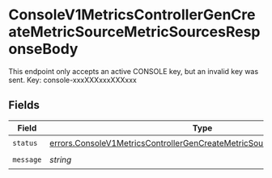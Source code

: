 # ConsoleV1MetricsControllerGenCreateMetricSourceMetricSourcesResponseBody

This endpoint only accepts an active CONSOLE key, but an invalid key was sent. Key: console-xxxXXXxxxXXXxxx


## Fields

| Field                                                                                                                                                                  | Type                                                                                                                                                                   | Required                                                                                                                                                               | Description                                                                                                                                                            |
| ---------------------------------------------------------------------------------------------------------------------------------------------------------------------- | ---------------------------------------------------------------------------------------------------------------------------------------------------------------------- | ---------------------------------------------------------------------------------------------------------------------------------------------------------------------- | ---------------------------------------------------------------------------------------------------------------------------------------------------------------------- |
| `status`                                                                                                                                                               | [errors.ConsoleV1MetricsControllerGenCreateMetricSourceMetricSourcesStatus](../../models/errors/consolev1metricscontrollergencreatemetricsourcemetricsourcesstatus.md) | :heavy_check_mark:                                                                                                                                                     | N/A                                                                                                                                                                    |
| `message`                                                                                                                                                              | *string*                                                                                                                                                               | :heavy_check_mark:                                                                                                                                                     | N/A                                                                                                                                                                    |